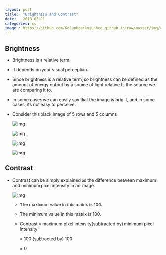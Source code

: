 ```yaml
---
layout: post
title:  "Brightness and Contrast"
date:   2018-05-21
categories: cs
image : https://github.com/KoJunHee/kojunhee.github.io/raw/master/img/cs_img.jpg
---
```


## Brightness 

- Brightness is a relative term. 

- It depends on your visual perception. 

- Since brightness is a relative term, so brightness can be defined as the amount of energy output by a source of light relative to the source we are comparing it to. 

- In some cases we can easily say that the image is bright, and in some cases, its not easy to perceive.

- Consider this black image of 5 rows and 5 columns

  ![img](https://github.com/KoJunHee/kojunhee.github.io/raw/master/img/bri01.png)

  ![img](https://github.com/KoJunHee/kojunhee.github.io/raw/master/img/bri02.png)

  ![img](https://github.com/KoJunHee/kojunhee.github.io/raw/master/img/bri03.png)

  ![img](https://github.com/KoJunHee/kojunhee.github.io/raw/master/img/bri04.png)

## Contrast

- Contrast can be simply explained as the difference between maximum and minimum pixel intensity in an image.

  ![img](https://github.com/KoJunHee/kojunhee.github.io/raw/master/img/bri04.png)

  - The maximum value in this matrix is 100.

  - The minimum value in this matrix is 100.

  - Contrast = maximum pixel intensity(subtracted by) minimum pixel intensity

    = 100 (subtracted by) 100

    = 0



